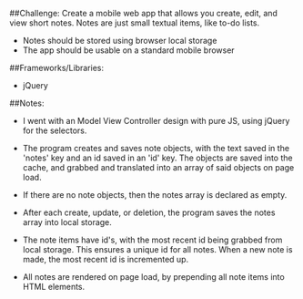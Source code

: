
##Challenge:
Create a mobile web app that allows you create, edit, and view short notes. Notes are just small textual items, like to-do lists.
- Notes should be stored using browser local storage
- The app should be usable on a standard mobile browser

##Frameworks/Libraries:
- jQuery

##Notes:
- I went with an Model View Controller design with pure JS, using jQuery for the selectors.

- The program creates and saves note objects, with the text saved in the 'notes' key and an id saved in an 'id' key. The objects are saved into the cache, and grabbed and translated into an array of said objects on page load.

- If there are no note objects, then the notes array is declared as empty.

- After each create, update, or deletion, the program saves the notes array into local storage.

- The note items have id's, with the most recent id being grabbed from local storage. This ensures a unique id for all notes. When a new note is made, the most recent id is incremented up.

- All notes are rendered on page load, by prepending all note items into HTML elements.
